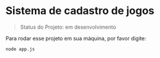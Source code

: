 <h1>Sistema de cadastro de jogos</h1>

> Status do Projeto: em desenvolvimento

Para rodar esse projeto em sua máquina, por favor digite:

```
node app.js 

```

